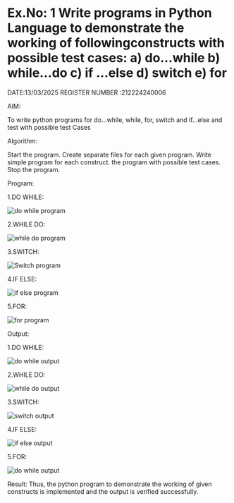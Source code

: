 # Ex.No: 1 Write programs in Python Language to demonstrate the working of followingconstructs with possible test cases: a) do…while b) while…do c) if …else d) switch e) for 

DATE:13/03/2025
REGISTER NUMBER :212224240006



AIM:


To write python programs for do…while, while, for, switch and if…else and test with possible test Cases

Algorithm:


Start the program.
Create separate files for each given program.
Write simple program for each construct.
the program with possible test cases.
Stop the program.

Program:


1.DO WHILE:


![do while program](https://github.com/user-attachments/assets/4199ec87-5c0c-4284-8f96-f3d8f2c8b8da)

2.WHILE DO:



![while do program](https://github.com/user-attachments/assets/17cc100b-9f58-4daf-b243-ef78405f7da1)

3.SWITCH:



![Switch program](https://github.com/user-attachments/assets/abc392ca-c3cc-4cad-b4b4-3e0702a940c1)

4.IF ELSE:



![if else program](https://github.com/user-attachments/assets/3896a7b9-f934-4c74-817d-d19a00972681)

5.FOR:



![for program](https://github.com/user-attachments/assets/ed78f509-018a-4805-ba3a-029acc958d57)






Output:


1.DO WHILE:



![do while output](https://github.com/user-attachments/assets/35d2d273-b81d-417e-b18c-736e474df4db)

2.WHILE DO:



![while do output](https://github.com/user-attachments/assets/c3e8c6de-3e38-49ea-a204-38f1e17df0c2)

3.SWITCH:



![switch output](https://github.com/user-attachments/assets/dfb354ae-85ff-4706-b093-32e45838f74c)

4.IF ELSE:



![if else output](https://github.com/user-attachments/assets/2bb1ef26-ec4f-48d5-8144-92a0c5238915)

5.FOR:



![do while output](https://github.com/user-attachments/assets/4069e16e-2d41-4177-ac9e-e24c907035fe)





Result:
Thus, the python program to demonstrate the working of given constructs is implemented and the output is verified successfully.












